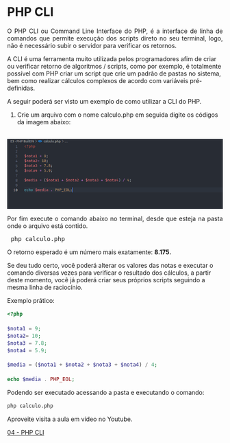 # PHP CLI

<p align="justify">O PHP CLI ou Command Line Interface do PHP, é a interface de linha de comandos que permite execução dos scripts direto no seu terminal, logo, não é necessário subir o servidor para verificar os retornos.

A CLI é uma ferramenta muito utilizada pelos programadores afim de criar ou verificar retorno de algoritmos / scripts, como por exemplo, é totalmente possível com PHP criar um script que crie um padrão de pastas no sistema, bem como realizar cálculos complexos de acordo com variáveis pré-definidas.

A seguir poderá ser visto um exemplo de como utilizar a CLI do PHP. 

1. Crie um arquivo com o nome calculo.php em seguida digite os códigos da imagem abaixo:

</p>

<br>
<img align="center" src="https://github.com/SalesCodes/Modulo-1-Logica-com-PHP/blob/main/img/php-cli.png?raw=true" alt="php" />

<p align="justify"> Por fim execute o comando abaixo no terminal, desde que esteja na pasta onde o arquivo está contido. </p>

<pre> php calculo.php</pre>

<p align="justify">O retorno esperado é um número mais exatamente: <strong> 8.175.</strong> 

Se deu tudo certo, você poderá alterar os valores das notas e executar o comando diversas vezes para verificar o resultado dos cálculos, a partir deste momento, você já poderá criar seus próprios scripts seguindo a mesma linha de raciocínio.

Exemplo prático:
```php
<?php

$nota1 = 9;
$nota2= 10;
$nota3 = 7.8;
$nota4 = 5.9;

$media = ($nota1 + $nota2 + $nota3 + $nota4) / 4;

echo $media . PHP_EOL;
```
Podendo ser executado acessando a pasta e executando o comando:

```bash
php calculo.php
```
Aproveite visita a aula em vídeo no Youtube.
</p>

[04 - PHP CLI](https://www.youtube.com/watch?v=QSsDptVx-1U)